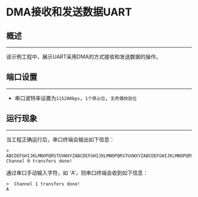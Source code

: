 # DMA接收和发送数据UART
## 概述
***
该示例工程中，展示UART采用DMA的方式接收和发送数据的操作。

## 端口设置
***
-  串口波特率设置为``115200bps``，``1个停止位``，``无奇偶校验位``

## 运行现象
***
当工程正确运行后，串口终端会输出如下信息：
```
> ABCDEFGHIJKLMNOPQRSTUVWXYZABCDEFGHIJKLMNOPQRSTUVWXYZABCDEFGHIJKLMNOPQRSTUVWXYZABCDEFGHIJKLMNOPQRSTUVWXYZABCDEFGHIJKLMNOPQRSTUVWX
Channel 0 transfers done!

```
通过串口手动输入字符，如 'A'，则串口终端会收到如下信息：
```
>  Channel 1 transfers done!
A
```


